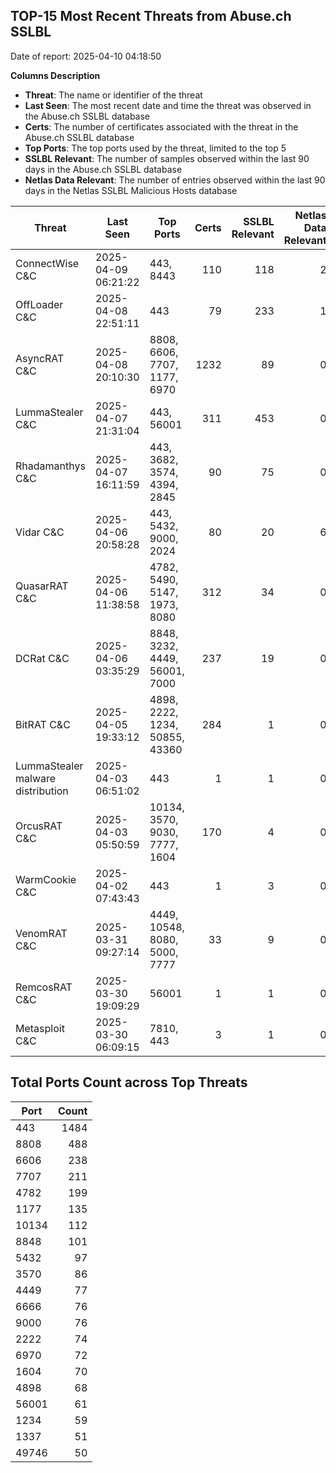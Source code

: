 ## TOP-15 Most Recent Threats from Abuse.ch SSLBL
Date of report: 2025-04-10 04:18:50

**Columns Description**
- **Threat**: The name or identifier of the threat
- **Last Seen**: The most recent date and time the threat was observed in the Abuse.ch SSLBL database
- **Certs**: The number of certificates associated with the threat in the Abuse.ch SSLBL database
- **Top Ports**: The top ports used by the threat, limited to the top 5
- **SSLBL Relevant**: The number of samples observed within the last 90 days in the Abuse.ch SSLBL database
- **Netlas Data Relevant**: The number of entries observed within the last 90 days in the Netlas SSLBL Malicious Hosts database



| Threat                     | Last Seen           | Top Ports          | Certs        | SSLBL Relevant   | Netlas Data Relevant  |
|----------------------------|---------------------|--------------------|-------------:|-----------------:|----------------------:|
| ConnectWise C&C            | 2025-04-09 06:21:22 | 443, 8443 | 110 | 118 | 2 |
| OffLoader C&C              | 2025-04-08 22:51:11 | 443 | 79 | 233 | 1 |
| AsyncRAT C&C               | 2025-04-08 20:10:30 | 8808, 6606, 7707, 1177, 6970 | 1232 | 89 | 0 |
| LummaStealer C&C           | 2025-04-07 21:31:04 | 443, 56001 | 311 | 453 | 0 |
| Rhadamanthys C&C           | 2025-04-07 16:11:59 | 443, 3682, 3574, 4394, 2845 | 90 | 75 | 0 |
| Vidar C&C                  | 2025-04-06 20:58:28 | 443, 5432, 9000, 2024 | 80 | 20 | 6 |
| QuasarRAT C&C              | 2025-04-06 11:38:58 | 4782, 5490, 5147, 1973, 8080 | 312 | 34 | 0 |
| DCRat C&C                  | 2025-04-06 03:35:29 | 8848, 3232, 4449, 56001, 7000 | 237 | 19 | 0 |
| BitRAT C&C                 | 2025-04-05 19:33:12 | 4898, 2222, 1234, 50855, 43360 | 284 | 1 | 0 |
| LummaStealer malware distribution | 2025-04-03 06:51:02 | 443 | 1 | 1 | 0 |
| OrcusRAT C&C               | 2025-04-03 05:50:59 | 10134, 3570, 9030, 7777, 1604 | 170 | 4 | 0 |
| WarmCookie C&C             | 2025-04-02 07:43:43 | 443 | 1 | 3 | 0 |
| VenomRAT C&C               | 2025-03-31 09:27:14 | 4449, 10548, 8080, 5000, 7777 | 33 | 9 | 0 |
| RemcosRAT C&C              | 2025-03-30 19:09:29 | 56001 | 1 | 1 | 0 |
| Metasploit C&C             | 2025-03-30 06:09:15 | 7810, 443 | 3 | 1 | 0 |

## Total Ports Count across Top Threats
| Port       | Count      |
|------------|-----------:|
| 443 | 1484 |
| 8808 | 488 |
| 6606 | 238 |
| 7707 | 211 |
| 4782 | 199 |
| 1177 | 135 |
| 10134 | 112 |
| 8848 | 101 |
| 5432 | 97 |
| 3570 | 86 |
| 4449 | 77 |
| 6666 | 76 |
| 9000 | 76 |
| 2222 | 74 |
| 6970 | 72 |
| 1604 | 70 |
| 4898 | 68 |
| 56001 | 61 |
| 1234 | 59 |
| 1337 | 51 |
| 49746 | 50 |